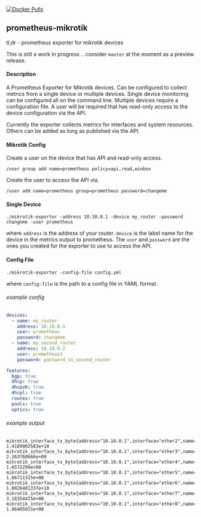 [![Docker Pulls](https://img.shields.io/docker/pulls/nshttpd/mikrotik-exporter.svg)](https://hub.docker.com/r/nshttpd/mikrotik-exporter/)

## prometheus-mikrotik

tl;dr - prometheus exporter for mikrotik devices

This is still a work in progress .. consider `master` at the moment as a preview
release.

#### Description

A Prometheus Exporter for Mikrotik devices. Can be configured to collect metrics
from a single device or multiple devices. Single device monitoring can be configured
all on the command line. Multiple devices require a configuration file. A user will
be required that has read-only access to the device configuration via the API.

Currently the exporter collects metrics for interfaces and system resources. Others
can be added as long as published via the API.

#### Mikrotik Config

Create a user on the device that has API and read-only access.

`/user group add name=prometheus policy=api,read,winbox`

Create the user to access the API via.

`/user add name=prometheus group=prometheus password=changeme`

#### Single Device

`./mikrotik-exporter -address 10.10.0.1 -device my_router -password changeme -user prometheus`

where `address` is the address of your router. `device` is the label name for the device
in the metrics output to prometheus. The `user` and `password` are the ones you
created for the exporter to use to access the API.

#### Config File

`./mikrotik-exporter -config-file config.yml`

where `config-file` is the path to a config file in YAML format.

###### example config
```yaml
devices:
  - name: my_router
    address: 10.10.0.1
    user: prometheus
    password: changeme
  - name: my_second_router
    address: 10.10.0.2
    user: prometheus2
    password: password_to_second_router

features:
  bgp: true
  dhcp: true
  dhcpv6: true
  dhcpl: true
  routes: true
  pools: true
  optics: true
```

###### example output

```
mikrotik_interface_tx_byte{address="10.10.0.1",interface="ether2",name="my_router"} 1.4189902583e+10
mikrotik_interface_tx_byte{address="10.10.0.1",interface="ether3",name="my_router"} 2.263768666e+09
mikrotik_interface_tx_byte{address="10.10.0.1",interface="ether4",name="my_router"} 1.6572299e+08
mikrotik_interface_tx_byte{address="10.10.0.1",interface="ether5",name="my_router"} 1.66711315e+08
mikrotik_interface_tx_byte{address="10.10.0.1",interface="ether6",name="my_router"} 1.0026481337e+10
mikrotik_interface_tx_byte{address="10.10.0.1",interface="ether7",name="my_router"} 3.18354425e+08
mikrotik_interface_tx_byte{address="10.10.0.1",interface="ether8",name="my_router"} 1.86405031e+08
```

 
